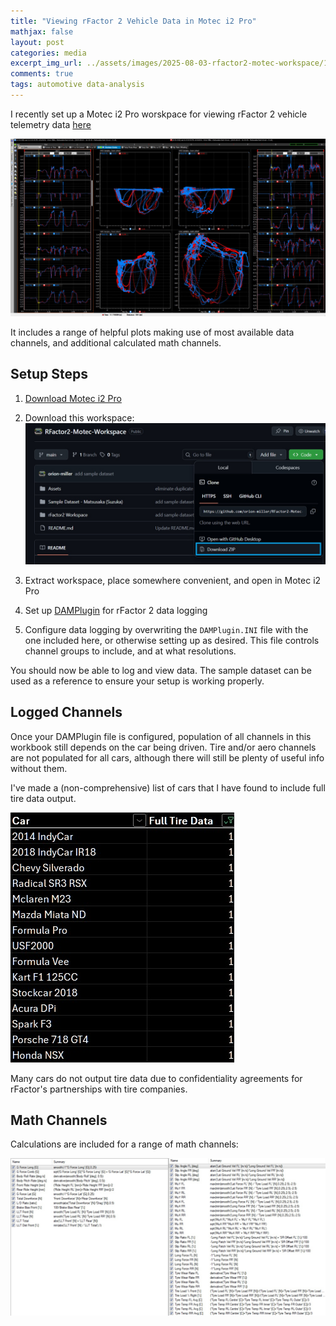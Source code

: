 ```yaml
---
title: "Viewing rFactor 2 Vehicle Data in Motec i2 Pro"
mathjax: false
layout: post
categories: media
excerpt_img_url: ../assets/images/2025-08-03-rfactor2-motec-workspace/1.jpg
comments: true
tags: automotive data-analysis
---
```



I recently set up a Motec i2 Pro worskpace for viewing rFactor 2 vehicle telemetry data [here](https://github.com/orion-miller/RFactor2-Motec-Workspace)

![Screenshot](/assets/images/2025-08-03-rfactor2-motec-workspace/1.jpg)

It includes a range of helpful plots making use of most available data channels, and additional calculated math channels.

## Setup Steps

1. [Download Motec i2 Pro](https://www.motec.com.au/downloads)

2. Download this workspace:
![Screenshot](/assets/images/2025-08-03-rfactor2-motec-workspace/repo_download.jpg)

3. Extract workspace, place somewhere convenient, and open in Motec i2 Pro

4. Set up [DAMPlugin](https://forum.studio-397.com/index.php?threads/damplugin-for-rf2.49363/) for rFactor 2 data logging

5. Configure data logging by overwriting the ```DAMPlugin.INI``` file with the one included here, or otherwise setting up as desired. This file controls channel groups to include, and at what resolutions.

You should now be able to log and view data. The sample dataset can be used as a reference to ensure your setup is working properly.

## Logged Channels

Once your DAMPlugin file is configured, population of all channels in this workbook still depends on the car being driven. Tire and/or aero channels are not populated for all cars, although there will still be plenty of useful info without them.

I've made a (non-comprehensive) list of cars that I have found to include full tire data output. 

![Screenshot](/assets/images/2025-08-03-rfactor2-motec-workspace/tire_data.jpg)

Many cars do not output tire data due to confidentiality agreements for rFactor's partnerships with tire companies.

## Math Channels

Calculations are included for a range of math channels:

![Screenshot](/assets/images/2025-08-03-rfactor2-motec-workspace/math.jpg)
